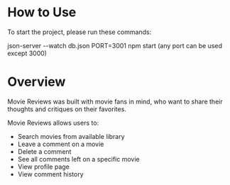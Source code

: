 # How to Use
To start the project, please run these commands:

json-server --watch db.json
PORT=3001 npm start (any port can be used except 3000)

# Overview
Movie Reviews was built with movie fans in mind, who want to share their thoughts and critiques on their favorites.

Movie Reviews allows users to:

- Search movies from available library
- Leave a comment on a movie
- Delete a comment
- See all comments left on a specific movie
- View profile page
- View comment history